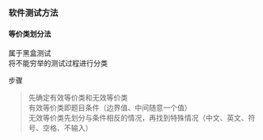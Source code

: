 ### 软件测试方法

#### 等价类划分法
属于黑盒测试  
将不能穷举的测试过程进行分类  

步骤  
>先确定有效等价类和无效等价类  
>有效等价类即题目条件（边界值、中间随意一个值）  
>无效等价类先划分与条件相反的情况，再找到特殊情况（中文、英文、符号、空格、不输入）  






























